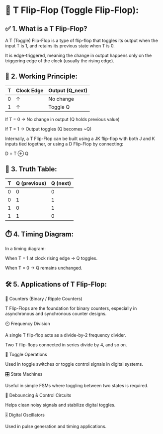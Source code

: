 # 🔄 T Flip-Flop (Toggle Flip-Flop):

## ✅ 1. What is a T Flip-Flop?

A T (Toggle) Flip-Flop is a type of flip-flop that toggles its output when the input T is 1, and retains its previous state when T is 0.

It is edge-triggered, meaning the change in output happens only on the triggering edge of the clock (usually the rising edge).

## 🔧 2. Working Principle:

 | T |	Clock Edge |	Output (Q_next) |
 |---|-------------|------------------|
 | 0 |	↑          |	No change       |
 | 1 |	↑          |	Toggle Q        |

If T = 0 → No change in output (Q holds previous value)

If T = 1 → Output toggles (Q becomes ~Q)

Internally, a T Flip-Flop can be built using a JK flip-flop with both J and K inputs tied together, or using a D Flip-Flop by connecting:

D = T ⊕ Q

## 🧪 3. Truth Table:

| T |	Q (previous) |	Q (next) |
|---|--------------|-----------|
| 0 | 	0          | 	0        |
| 0 | 	1          |	1        |
| 1 |  	  0        |	1        |
| 1 |	1            |	0        | 

## ⏱️ 4. Timing Diagram:

In a timing diagram:

When T = 1 at clock rising edge → Q toggles.

When T = 0 → Q remains unchanged.


## 🛠️ 5. Applications of T Flip-Flop:

🧮 Counters (Binary / Ripple Counters)

T Flip-Flops are the foundation for binary counters, especially in asynchronous and synchronous counter designs.

⏲️ Frequency Division

A single T flip-flop acts as a divide-by-2 frequency divider.

Two T flip-flops connected in series divide by 4, and so on.

🔁 Toggle Operations

Used in toggle switches or toggle control signals in digital systems.

🎛️ State Machines

Useful in simple FSMs where toggling between two states is required.

🔋 Debouncing & Control Circuits

Helps clean noisy signals and stabilize digital toggles.

🎚️ Digital Oscillators

Used in pulse generation and timing applications.

